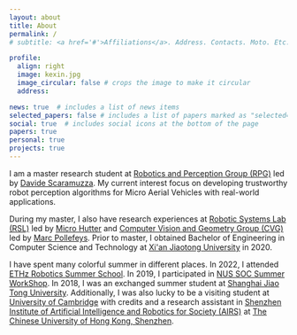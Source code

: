 ```yaml
---
layout: about
title: About
permalink: /
# subtitle: <a href='#'>Affiliations</a>. Address. Contacts. Moto. Etc.

profile:
  align: right
  image: kexin.jpg
  image_circular: false # crops the image to make it circular
  address:

news: true  # includes a list of news items
selected_papers: false # includes a list of papers marked as "selected={true}"
social: true  # includes social icons at the bottom of the page
papers: true
personal: true
projects: true
---
```


I am a master research student at [Robotics and Perception Group (RPG)](https://rpg.ifi.uzh.ch/index.html) led by [Davide Scaramuzza](https://rpg.ifi.uzh.ch/people_scaramuzza.html). My current interest focus on developing trustworthy robot perception algorithms for Micro Aerial Vehicles with real-world applications.

During my master, I also have research experiences at [Robotic Systems Lab (RSL)](https://rsl.ethz.ch/) led by [Micro Hutter](https://rsl.ethz.ch/the-lab/people/person-detail.MTIxOTEx.TGlzdC8yNDQxLC0xNDI1MTk1NzM1.html) and [Computer Vision and Geometry Group (CVG)](https://cvg.ethz.ch/) led by [Marc Pollefeys](https://people.inf.ethz.ch/pomarc/). Prior to master, I obtained Bachelor of Engineering in Computer Science and Technology at [Xi'an Jiaotong University](http://en.xjtu.edu.cn/) in 2020.

I have spent many colorful summer in different places. In 2022, I attended [ETHz Robotics Summer School](https://rsl.ethz.ch/scientific-events/summer-schools/robotics-sumemr-school-2022.html). In 2019, I participated in [NUS SOC Summer WorkShop](https://sws.comp.nus.edu.sg/). In 2018, I was an exchanged summer student at [Shanghai Jiao Tong University](https://en.sjtu.edu.cn/). Additionally, I was also lucky to be a visiting student at [University of Cambridge](https://www.cam.ac.uk/) with credits and a research assistant in [Shenzhen Institute of Artificial Intelligence and Robotics for Society (AIRS)](https://airs.cuhk.edu.cn/en/about) at [The Chinese University of Hong Kong, Shenzhen](https://www.cuhk.edu.cn/en).

<!-- Write your biography here. Tell the world about yourself. Link to your favorite [subreddit](http://reddit.com). You can put a picture in, too. The code is already in, just name your picture `prof_pic.jpg` and put it in the `img/` folder.

Put your address / P.O. box / other info right below your picture. You can also disable any these elements by editing `profile` property of the YAML header of your `_pages/about.md`. Edit `_bibliography/papers.bib` and Jekyll will render your [publications page](/al-folio/publications/) automatically.

Link to your social media connections, too. This theme is set up to use [Font Awesome icons](http://fortawesome.github.io/Font-Awesome/) and [Academicons](https://jpswalsh.github.io/academicons/), like the ones below. Add your Facebook, Twitter, LinkedIn, Google Scholar, or just disable all of them. -->
